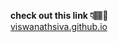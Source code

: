 <b>check out this link 👇🏽🤗</b> <br>
<a href="https://www.viswanathsiva.github.io/">viswanathsiva.github.io</a>
